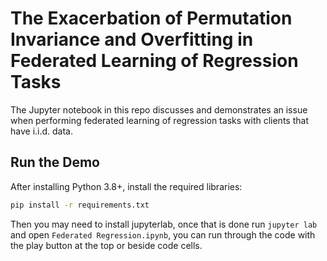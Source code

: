 # The Exacerbation of Permutation Invariance and Overfitting in Federated Learning of Regression Tasks

The Jupyter notebook in this repo discusses and demonstrates an issue when performing federated learning
of regression tasks with clients that have i.i.d. data.


## Run the Demo

After installing Python 3.8+, install the required libraries:

```sh
pip install -r requirements.txt
```

Then you may need to install jupyterlab, once that is done run `jupyter lab` and open `Federated Regression.ipynb`, you can run
through the code with the play button at the top or beside code cells.
